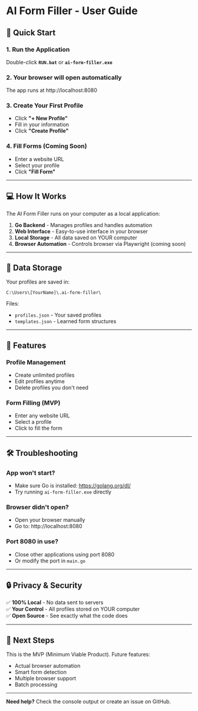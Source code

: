 # AI Form Filler - User Guide

## 🚀 Quick Start

### 1. Run the Application
Double-click **`RUN.bat`** or **`ai-form-filler.exe`**

### 2. Your browser will open automatically
The app runs at http://localhost:8080

### 3. Create Your First Profile
- Click **"+ New Profile"**
- Fill in your information
- Click **"Create Profile"**

### 4. Fill Forms (Coming Soon)
- Enter a website URL
- Select your profile
- Click **"Fill Form"**

---

## 💻 How It Works

The AI Form Filler runs on your computer as a local application:

1. **Go Backend** - Manages profiles and handles automation
2. **Web Interface** - Easy-to-use interface in your browser  
3. **Local Storage** - All data saved on YOUR computer
4. **Browser Automation** - Controls browser via Playwright (coming soon)

---

## 📁 Data Storage

Your profiles are saved in:
```
C:\Users\[YourName]\.ai-form-filler\
```

Files:
- `profiles.json` - Your saved profiles
- `templates.json` - Learned form structures

---

## 🎯 Features

### Profile Management
- Create unlimited profiles
- Edit profiles anytime
- Delete profiles you don't need

### Form Filling (MVP)
- Enter any website URL
- Select a profile
- Click to fill the form

---

## 🛠️ Troubleshooting

### App won't start?
- Make sure Go is installed: https://golang.org/dl/
- Try running `ai-form-filler.exe` directly

### Browser didn't open?
- Open your browser manually
- Go to: http://localhost:8080

### Port 8080 in use?
- Close other applications using port 8080
- Or modify the port in `main.go`

---

## 🔒 Privacy & Security

✅ **100% Local** - No data sent to servers  
✅ **Your Control** - All profiles stored on YOUR computer  
✅ **Open Source** - See exactly what the code does  

---

## 📝 Next Steps

This is the MVP (Minimum Viable Product). Future features:
- Actual browser automation
- Smart form detection
- Multiple browser support
- Batch processing

---

**Need help?** Check the console output or create an issue on GitHub.
